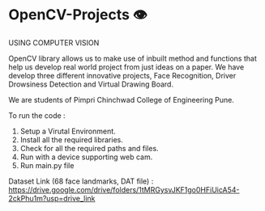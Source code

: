 # OpenCV-Projects 👁 
USING COMPUTER VISION

OpenCV library allows us to make use of inbuilt method and functions that help us develop real world project from just ideas on a paper. We have develop three different innovative projects, Face Recognition, Driver Drowsiness Detection and Virtual Drawing Board.

We are students of Pimpri Chinchwad College of Engineering Pune.

To run the code :
  1. Setup a Virutal Environment.
  2. Install all the required libraries.
  3. Check for all the required paths and files.
  4. Run with a device supporting web cam.
  5. Run main.py file

Dataset Link (68 face landmarks, DAT file) : https://drive.google.com/drive/folders/1tMRGysvJKF1go0HFiUicA54-2ckPhu1m?usp=drive_link
